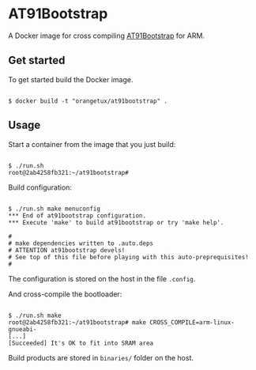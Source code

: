 # AT91Bootstrap
A Docker image for cross compiling [AT91Bootstrap][at91bootstrap] for ARM.

## Get started
To get started build the Docker image.

``` shell

$ docker build -t "orangetux/at91bootstrap" .

```
## Usage
Start a container from the image that you just build:

``` shell

$ ./run.sh
root@2ab4258fb321:~/at91bootstrap#

```

Build configuration:

``` shell

$ ./run.sh make menuconfig
*** End of at91bootstrap configuration.                                     
*** Execute 'make' to build at91bootstrap or try 'make help'.               
                                                                        
#                                                                           
# make dependencies written to .auto.deps                                   
# ATTENTION at91bootstrap devels!                                           
# See top of this file before playing with this auto-preprequisites!        
#               

```

The configuration is stored on the host in the file `.config`.

And cross-compile the bootloader:

``` shell

$ ./run.sh make
root@2ab4258fb321:~/at91bootstrap# make CROSS_COMPILE=arm-linux-gnueabi-       
[...]                                                                       
[Succeeded] It's OK to fit into SRAM area     

```

Build products are stored in `binaries/` folder on the host.

[at91bootstrap]:https://github.com/linux4sam/at91bootstrap
